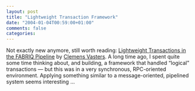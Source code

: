 ```yaml
---
layout: post
title: "Lightweight Transaction Framework"
date: "2004-01-04T00:59:00+01:00"
comments: false
categories: 
---
```


<p>Not exactly new anymore, still worth reading: <a href="http://staff.newtelligence.net/clemensv/PermaLink.aspx?guid=45606a61-10a0-4790-8938-be3c22787a35">Lightweight Transactions in the FABRIQ Pipeline</a> by <a href="http://staff.newtelligence.net/clemensv/">Clemens Vasters</a>.
A long time ago, I spent quite some time thinking about, and building, a framework that handled &#8220;logical&#8221; transactions &mdash; but this was in a very synchronous, RPC-oriented environment. Applying something similar to a message-oriented, pipelined system seems interesting &#8230;</p>


